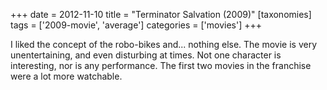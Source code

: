 +++
date = 2012-11-10
title = "Terminator Salvation (2009)"
[taxonomies]
tags = ['2009-movie', 'average']
categories = ['movies']
+++

I liked the concept of the robo-bikes and... nothing else. The movie is
very unentertaining, and even disturbing at times. Not one character is
interesting, nor is any performance. The first two movies in the
franchise were a lot more watchable.
